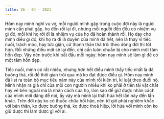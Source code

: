 ```yaml
---
title: 26 - 04 - 2021
---
```


Hôm nay mình nghĩ vu vơ, mỗi người mình gặp trong cuộc đời này là người mình cần phải  gặp, họ đến rồi lại đi, nhưng mỗi người đến đều có nhiệm vụ gì đó, mỗi khi họ rời đi là nhiệm vụ của họ đã hoàn thành rồi. Họ dạy cho mình điều gì đó, khi họ ra đi là duyên của mình đã hết, nên là thay vì tiếc nuối, trách móc, hay tức giận, cứ thanh thản thả trôi theo dòng đời thì tốt hơn. Rồi những điều mới sẽ lại đến, chỉ cần luôn chuẩn bị cho mình một tâm hồn đẹp. Vậy nên trước khi bắt đầu mỗi ngày: hôm nay mình sẽ làm gì để có một tâm hồn đẹp.

Tiếc nuối, mình có rất nhiều, nhưng hơn hết điều mình thấy tiếc nhất là đã buông thả, rồi để thời gian trôi qua mà ko đạt được điều gì. Hôm nay mình đã list ra toàn bộ mục tiêu năm này của mình rồi kiên trì, kỉ luật theo đuổi nó. Mình nhận ra giá chỉ của mỗi con ngườin nhiều khi ko phải ở tiền tài vật chất hay vẻ bên ngoài mà là nhân cách của họ, làm sao để giữ được nhân cách của mình mới đáng để nói, ấy vậy mà mình lại thất hứa hết lần này đến lần khác. Trên đời này ko có thuốc chữa hối hận, nên từ giờ phải nghiêm khắc với bản thân, ko được buông thả, ko được thoả hiệp, lời hứa với mình còn ko giữ được thì làm được gì với ai.
